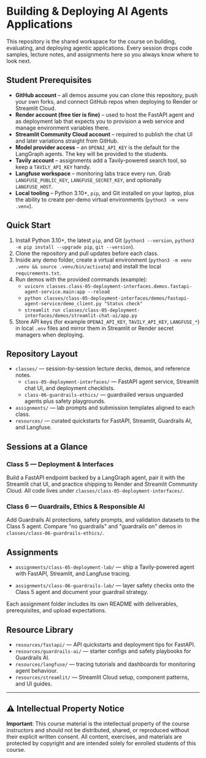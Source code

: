 # Building & Deploying AI Agents Applications

This repository is the shared workspace for the course on building, evaluating, and deploying agentic applications. Every session drops code samples, lecture notes, and assignments here so you always know where to look next.

## Student Prerequisites
- **GitHub account** – all demos assume you can clone this repository, push your own forks, and connect GitHub repos when deploying to Render or Streamlit Cloud.
- **Render account (free tier is fine)** – used to host the FastAPI agent and as deployment lab that expects you to provision a web service and manage environment variables there.
- **Streamlit Community Cloud account** – required to publish the chat UI and later variations straight from GitHub.
- **Model provider access** – an `OPENAI_API_KEY` is the default for the LangGraph agents. The key will be provided to the students.
- **Tavily account** – assignments add a Tavily-powered search tool, so keep a `TAVILY_API_KEY` handy.
- **Langfuse workspace** – monitoring labs trace every run. Grab `LANGFUSE_PUBLIC_KEY`, `LANGFUSE_SECRET_KEY`, and optionally `LANGFUSE_HOST`.
- **Local tooling** – Python 3.10+, `pip`, and Git installed on your laptop, plus the ability to create per-demo virtual environments (`python3 -m venv .venv`).

## Quick Start
1. Install Python 3.10+, the latest `pip`, and Git (`python3 --version`, `python3 -m pip install --upgrade pip`, `git --version`).
2. Clone the repository and pull updates before each class.
3. Inside any demo folder, create a virtual environment (`python3 -m venv .venv && source .venv/bin/activate`) and install the local `requirements.txt`.
4. Run demos with the provided commands (example):
   - `uvicorn classes.class-05-deployment-interfaces.demos.fastapi-agent-service.main:app --reload`
   - `python classes/class-05-deployment-interfaces/demos/fastapi-agent-service/demo_client.py "Status check"`
   - `streamlit run classes/class-05-deployment-interfaces/demos/streamlit-chat-ui/app.py`
5. Store API keys (for example `OPENAI_API_KEY`, `TAVILY_API_KEY`, `LANGFUSE_*`) in local `.env` files and mirror them in Streamlit or Render secret managers when deploying.

## Repository Layout
- `classes/` — session-by-session lecture decks, demos, and reference notes.
  - `class-05-deployment-interfaces/` — FastAPI agent service, Streamlit chat UI, and deployment checklists.
  - `class-06-guardrails-ethics/` — guardrailed versus unguarded agents plus safety playgrounds.
- `assignments/` — lab prompts and submission templates aligned to each class.
- `resources/` — curated quickstarts for FastAPI, Streamlit, Guardrails AI, and Langfuse.

## Sessions at a Glance
### Class 5 — Deployment & Interfaces
Build a FastAPI endpoint backed by a LangGraph agent, pair it with the Streamlit chat UI, and practice shipping to Render and Streamlit Community Cloud. All code lives under `classes/class-05-deployment-interfaces/`.

### Class 6 — Guardrails, Ethics & Responsible AI
Add Guardrails AI protections, safety prompts, and validation datasets to the Class 5 agent. Compare "no guardrails" and "guardrails on" demos in `classes/class-06-guardrails-ethics/`.

## Assignments
- `assignments/class-05-deployment-lab/` — ship a Tavily-powered agent with FastAPI, Streamlit, and Langfuse tracing.

- `assignments/class-06-guardrails-lab/` — layer safety checks onto the Class 5 agent and document your guardrail strategy.

Each assignment folder includes its own README with deliverables, prerequisites, and upload expectations.

## Resource Library
- `resources/fastapi/` — API quickstarts and deployment tips for FastAPI.
- `resources/guardrails-ai/` — starter configs and safety playbooks for Guardrails AI.
- `resources/langfuse/` — tracing tutorials and dashboards for monitoring agent behaviour.
- `resources/streamlit/` — Streamlit Cloud setup, component patterns, and UI guides.

---

## ⚠️ Intellectual Property Notice

**Important**: This course material is the intellectual property of the course instructors and should not be distributed, shared, or reproduced without their explicit written consent. All content, exercises, and materials are protected by copyright and are intended solely for enrolled students of this course.
